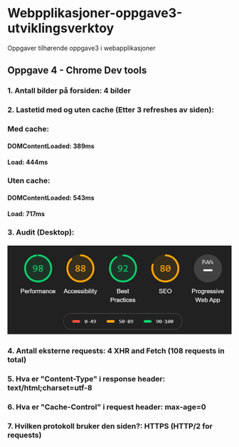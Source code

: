 # Webpplikasjoner-oppgave3-utviklingsverktoy
 Oppgaver tilhørende oppgave3 i webapplikasjoner

## Oppgave 4 - Chrome Dev tools

### 1. Antall bilder på forsiden: 4 bilder
### 2. Lastetid med og uten cache (Etter 3 refreshes av siden):
### Med cache:
#### DOMContentLoaded: 389ms
#### Load: 444ms
### Uten cache:
#### DOMContentLoaded: 543ms
#### Load: 717ms
### 3. Audit (Desktop): 
#### <img src="audits.png">
### 4. Antall eksterne requests: 4 XHR and Fetch (108 requests in total)
### 5. Hva er "Content-Type" i response header: text/html;charset=utf-8
### 6. Hva er "Cache-Control" i request header: max-age=0
### 7. Hvilken protokoll bruker den siden?: HTTPS (HTTP/2 for requests)